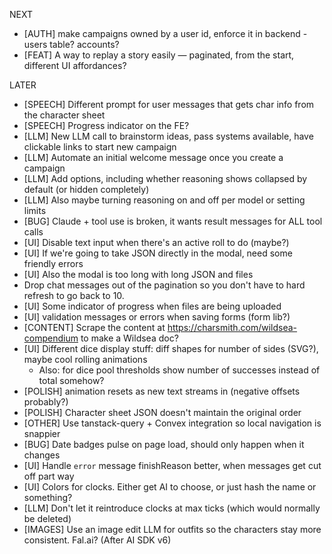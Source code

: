NEXT
- [AUTH] make campaigns owned by a user id, enforce it in backend - users table? accounts?
- [FEAT] A way to replay a story easily — paginated, from the start, different UI affordances?

LATER
- [SPEECH] Different prompt for user messages that gets char info from the character sheet
- [SPEECH] Progress indicator on the FE?
- [LLM] New LLM call to brainstorm ideas, pass systems available, have clickable links to start new campaign
- [LLM] Automate an initial welcome message once you create a campaign
- [LLM] Add options, including whether reasoning shows collapsed by default (or hidden completely)
- [LLM] Also maybe turning reasoning on and off per model or setting limits
- [BUG] Claude + tool use is broken, it wants result messages for ALL tool calls
- [UI] Disable text input when there's an active roll to do (maybe?)
- [UI] If we're going to take JSON directly in the modal, need some friendly errors
- [UI] Also the modal is too long with long JSON and files
- Drop chat messages out of the pagination so you don't have to hard refresh to go back to 10.
- [UI] Some indicator of progress when files are being uploaded
- [UI] validation messages or errors when saving forms (form lib?)
- [CONTENT] Scrape the content at https://charsmith.com/wildsea-compendium to make a Wildsea doc?
- [UI] Different dice display stuff: diff shapes for number of sides (SVG?), maybe cool rolling animations
  - Also: for dice pool thresholds show number of successes instead of total somehow?
- [POLISH] <Wiggly /> animation resets as new text streams in (negative offsets probably?)
- [POLISH] Character sheet JSON doesn't maintain the original order
- [OTHER] Use tanstack-query + Convex integration so local navigation is snappier
- [BUG] Date badges pulse on page load, should only happen when it changes
- [UI] Handle `error` message finishReason better, when messages get cut off part way
- [UI] Colors for clocks. Either get AI to choose, or just hash the name or something?
- [LLM] Don't let it reintroduce clocks at max ticks (which would normally be deleted)
- [IMAGES] Use an image edit LLM for outfits so the characters stay more consistent. Fal.ai? (After AI SDK v6)
